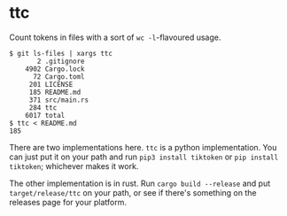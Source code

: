# ttc

Count tokens in files with a sort of `wc -l`-flavoured usage.

```
$ git ls-files | xargs ttc
       2 .gitignore
    4902 Cargo.lock
      72 Cargo.toml
     201 LICENSE
     185 README.md
     371 src/main.rs
     284 ttc
    6017 total
$ ttc < README.md
185
```

There are two implementations here. `ttc` is a python implementation. You can
just put it on your path and run `pip3 install tiktoken` or `pip install tiktoken`;
whichever makes it work.

The other implementation is in rust. Run `cargo build --release` and put
`target/release/ttc` on your path, or see if there's something on the releases
page for your platform.

